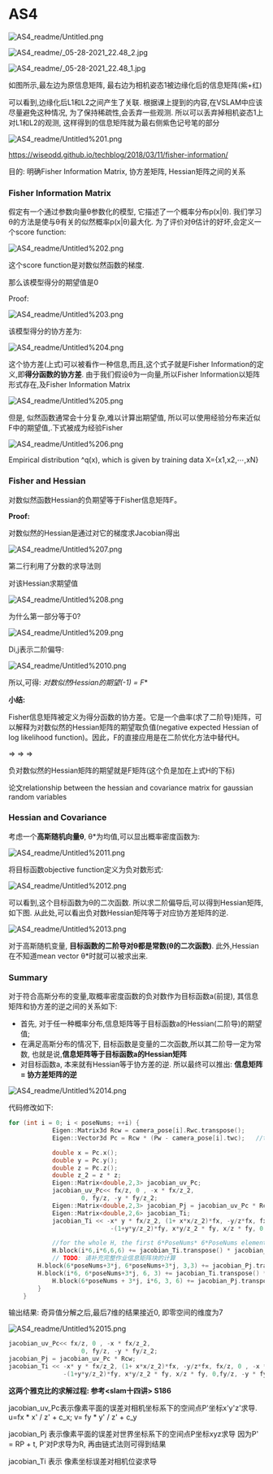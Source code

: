 # AS4

![AS4_readme/Untitled.png](AS4%2054b6699fe329471baad5a7c11fb69b9f/Untitled.png)

![AS4_readme/_05-28-2021_22.48_2.jpg](AS4_readme/_05-28-2021_22.48_2.jpg)

![AS4_readme/_05-28-2021_22.48_1.jpg](AS4_readme/_05-28-2021_22.48_1.jpg)

如图所示,最左边为原信息矩阵, 最右边为相机姿态1被边缘化后的信息矩阵(紫+红)

可以看到,边缘化后L1和L2之间产生了关联. 根据课上提到的内容,在VSLAM中应该尽量避免这种情况, 为了保持稀疏性,会丢弃一些观测. 所以可以丢弃掉相机姿态1上对L1和L2的观测, 这样得到的信息矩阵就为最右侧紫色记号笔的部分

![AS4_readme/Untitled%201.png](AS4_readme/Untitled%201.png)

https://wiseodd.github.io/techblog/2018/03/11/fisher-information/

目的: 明确Fisher Information Matrix, 协方差矩阵, Hessian矩阵之间的关系

### Fisher Information Matrix

假定有一个通过参数向量θ参数化的模型, 它描述了一个概率分布p(x|θ). 我们学习θ的方法是使与θ有关的似然概率p(x|θ)最大化. 为了评价对θ估计的好坏,会定义一个score function:

![AS4_readme/Untitled%202.png](AS4_readme/Untitled%202.png)

这个score function是对数似然函数的梯度.

那么该模型得分的期望值是0

Proof: 

![AS4_readme/Untitled%203.png](AS4_readme/Untitled%203.png)

该模型得分的协方差为: 

![AS4_readme/Untitled%204.png](AS4_readme/Untitled%204.png)

这个协方差(上式)可以被看作一种信息,而且,这个式子就是Fisher Information的定义,即**得分函数的协方差**. 由于我们假设θ为一向量,所以Fisher Information以矩阵形式存在,及Fisher Information Matrix

![AS4_readme/Untitled%205.png](AS4_readme/Untitled%205.png)

但是, 似然函数通常会十分复杂,难以计算出期望值, 所以可以使用经验分布来近似F中的期望值,.下式被成为经验Fisher

![AS4_readme/Untitled%206.png](AS4_readme/Untitled%206.png)

Empirical distribution ^q(x), which is given by training data X={x1,x2,⋯,xN}

### Fisher and Hessian

对数似然函数Hessian的负期望等于Fisher信息矩阵F。

**Proof:** 

对数似然的Hessian是通过对它的梯度求Jacobian得出

![AS4_readme/Untitled%207.png](AS4_readme/Untitled%207.png)

第二行利用了分数的求导法则

对该Hessian求期望值

![AS4_readme/Untitled%208.png](AS4_readme/Untitled%208.png)

为什么第一部分等于0?

![AS4_readme/Untitled%209.png](AS4_readme/Untitled%209.png)

Di,j表示二阶偏导:

![AS4_readme/Untitled%2010.png](AS4_readme/Untitled%2010.png)

所以,可得: **对数似然Hessian的期望*(-1) = F**

**小结:**

Fisher信息矩阵被定义为得分函数的协方差。它是一个曲率(求了二阶导)矩阵，可以解释为对数似然的Hessian矩阵的期望取负值(negative expected Hessian of log likelihood function)。因此，F的直接应用是在二阶优化方法中替代H。

⇒ ⇒ ⇒

负对数似然的Hessian矩阵的期望就是F矩阵(这个负是加在上式H的下标)

论文relationship between the hessian and covariance matrix for gaussian random variables

### Hessian and Covariance

考虑一个**高斯随机向量θ**,  θ*为均值,可以显出概率密度函数为:

![AS4_readme/Untitled%2011.png](AS4_readme/Untitled%2011.png)

将目标函数objective function定义为负对数形式:

![AS4_readme/Untitled%2012.png](AS4_readme/Untitled%2012.png)

可以看到,这个目标函数为θ的二次函数. 所以求二阶偏导后,可以得到Hessian矩阵,如下图. 从此处,可以看出负对数Hessian矩阵等于对应协方差矩阵的逆.

![AS4_readme/Untitled%2013.png](AS4_readme/Untitled%2013.png)

对于高斯随机变量, **目标函数的二阶导对θ都是常数(θ的二次函数)**. 此外,Hessian在不知道mean vector θ*时就可以被求出来.

### Summary

对于符合高斯分布的变量,取概率密度函数的负对数作为目标函数a(前提), 其信息矩阵和协方差的逆之间的关系如下:

- 首先, 对于任一种概率分布,信息矩阵等于目标函数a的Hessian(二阶导)的期望值;
- 在满足高斯分布的情况下, 目标函数是变量的二次函数,所以其二阶导一定为常数, 也就是说,**信息矩阵等于目标函数a的Hessian矩阵**
- 对目标函数a, 本来就有Hessian等于协方差的逆. 所以最终可以推出: **信息矩阵= 协方差矩阵的逆**

![AS4_readme/Untitled%2014.png](AS4_readme/Untitled%2014.png)

代码修改如下:

```cpp
for (int i = 0; i < poseNums; ++i) {
            Eigen::Matrix3d Rcw = camera_pose[i].Rwc.transpose();  
            Eigen::Vector3d Pc = Rcw * (Pw - camera_pose[i].twc);   //transform the feature points from world coord to cam coord

            double x = Pc.x();
            double y = Pc.y();
            double z = Pc.z();
            double z_2 = z * z;
            Eigen::Matrix<double,2,3> jacobian_uv_Pc;
            jacobian_uv_Pc<< fx/z, 0 , -x * fx/z_2,
                    0, fy/z, -y * fy/z_2;
            Eigen::Matrix<double,2,3> jacobian_Pj = jacobian_uv_Pc * Rcw;
            Eigen::Matrix<double,2,6> jacobian_Ti;
            jacobian_Ti << -x* y * fx/z_2, (1+ x*x/z_2)*fx, -y/z*fx, fx/z, 0 , -x * fx/z_2,
                            -(1+y*y/z_2)*fy, x*y/z_2 * fy, x/z * fy, 0,fy/z, -y * fy/z_2;

            //for the whole H, the first 6*PoseNums* 6*PoseNums elements are for camera pose
            H.block(i*6,i*6,6,6) += jacobian_Ti.transpose() * jacobian_Ti;
            // TODO: 请补充完整作业信息矩阵块的计算
	    H.block(6*poseNums+3*j, 6*poseNums+3*j, 3,3) += jacobian_Pj.transpose() * jacobian_Pj;
	    H.block(i*6, 6*poseNums+3*j, 6, 3) += jacobian_Ti.transpose() * jacobian_Pj;
            H.block(6*poseNums + 3*j, i*6, 3, 6) += jacobian_Pj.transpose() * jacobian_Ti;
        }
    }
```

输出结果: 奇异值分解之后,最后7维的结果接近0, 即零空间的维度为7

![AS4_readme/Untitled%2015.png](AS4_readme/Untitled%2015.png)

```cpp
jacobian_uv_Pc<< fx/z, 0 , -x * fx/z_2,
                    0, fy/z, -y * fy/z_2;
jacobian_Pj = jacobian_uv_Pc * Rcw;           
jacobian_Ti << -x* y * fx/z_2, (1+ x*x/z_2)*fx, -y/z*fx, fx/z, 0 , -x * fx/z_2,
               -(1+y*y/z_2)*fy, x*y/z_2 * fy, x/z * fy, 0,fy/z, -y * fy/z_2;
```

**这两个雅克比的求解过程: 参考<slam十四讲> S186**

jacobian_uv_Pc表示像素平面的误差对相机坐标系下的空间点P'坐标x'y'z'求导. u=fx * x' / z' + c_x;  v= fy * y' / z' + c_y

jacobian_Pj 表示像素平面的误差对世界坐标系下的空间点P坐标xyz求导   因为P' = RP + t, P'对P求导为R, 再由链式法则可得到结果

jacobian_Ti 表示 像素坐标误差对相机位姿求导
